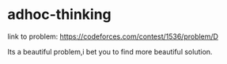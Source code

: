 # adhoc-thinking

link to problem: https://codeforces.com/contest/1536/problem/D

Its a beautiful problem,i bet you to find more beautiful solution.
